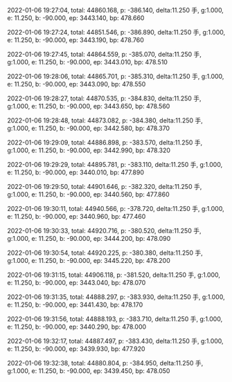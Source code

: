 2022-01-06 19:27:04, total: 44860.168, p: -386.140, delta:11.250 手, g:1.000, e: 11.250, b: -90.000, ep: 3443.140, bp: 478.660

2022-01-06 19:27:24, total: 44851.546, p: -386.890, delta:11.250 手, g:1.000, e: 11.250, b: -90.000, ep: 3443.190, bp: 478.760

2022-01-06 19:27:45, total: 44864.559, p: -385.070, delta:11.250 手, g:1.000, e: 11.250, b: -90.000, ep: 3443.010, bp: 478.510

2022-01-06 19:28:06, total: 44865.701, p: -385.310, delta:11.250 手, g:1.000, e: 11.250, b: -90.000, ep: 3443.090, bp: 478.550

2022-01-06 19:28:27, total: 44870.535, p: -384.830, delta:11.250 手, g:1.000, e: 11.250, b: -90.000, ep: 3443.650, bp: 478.560

2022-01-06 19:28:48, total: 44873.082, p: -384.380, delta:11.250 手, g:1.000, e: 11.250, b: -90.000, ep: 3442.580, bp: 478.370

2022-01-06 19:29:09, total: 44886.898, p: -383.570, delta:11.250 手, g:1.000, e: 11.250, b: -90.000, ep: 3442.990, bp: 478.320

2022-01-06 19:29:29, total: 44895.781, p: -383.110, delta:11.250 手, g:1.000, e: 11.250, b: -90.000, ep: 3440.010, bp: 477.890

2022-01-06 19:29:50, total: 44901.646, p: -382.320, delta:11.250 手, g:1.000, e: 11.250, b: -90.000, ep: 3440.560, bp: 477.860

2022-01-06 19:30:11, total: 44940.566, p: -378.720, delta:11.250 手, g:1.000, e: 11.250, b: -90.000, ep: 3440.960, bp: 477.460

2022-01-06 19:30:33, total: 44920.716, p: -380.520, delta:11.250 手, g:1.000, e: 11.250, b: -90.000, ep: 3444.200, bp: 478.090

2022-01-06 19:30:54, total: 44920.225, p: -380.380, delta:11.250 手, g:1.000, e: 11.250, b: -90.000, ep: 3445.220, bp: 478.200

2022-01-06 19:31:15, total: 44906.118, p: -381.520, delta:11.250 手, g:1.000, e: 11.250, b: -90.000, ep: 3443.040, bp: 478.070

2022-01-06 19:31:35, total: 44888.297, p: -383.930, delta:11.250 手, g:1.000, e: 11.250, b: -90.000, ep: 3441.430, bp: 478.170

2022-01-06 19:31:56, total: 44888.193, p: -383.710, delta:11.250 手, g:1.000, e: 11.250, b: -90.000, ep: 3440.290, bp: 478.000

2022-01-06 19:32:17, total: 44887.497, p: -383.430, delta:11.250 手, g:1.000, e: 11.250, b: -90.000, ep: 3439.930, bp: 477.920

2022-01-06 19:32:38, total: 44880.804, p: -384.950, delta:11.250 手, g:1.000, e: 11.250, b: -90.000, ep: 3439.450, bp: 478.050
